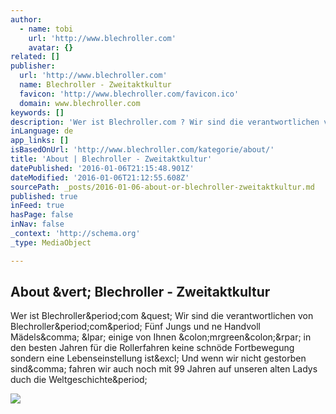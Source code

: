 ```yaml
---
author:
  - name: tobi
    url: 'http://www.blechroller.com'
    avatar: {}
related: []
publisher:
  url: 'http://www.blechroller.com'
  name: Blechroller - Zweitaktkultur
  favicon: 'http://www.blechroller.com/favicon.ico'
  domain: www.blechroller.com
keywords: []
description: 'Wer ist Blechroller.com ? Wir sind die verantwortlichen von Blechroller.com. Fünf Jungs und ne Handvoll Mädels, ( einige von Ihnen :mrgreen:) in den besten Jahren für die Rollerfahren keine schnöde Fortbewegung sondern eine Lebenseinstellung ist! Und wenn wir nicht gestorben sind, fahren wir auch noch mit 99 Jahren auf unseren alten Ladys duch die Weltgeschichte.'
inLanguage: de
app_links: []
isBasedOnUrl: 'http://www.blechroller.com/kategorie/about/'
title: 'About | Blechroller - Zweitaktkultur'
datePublished: '2016-01-06T21:15:48.901Z'
dateModified: '2016-01-06T21:12:55.608Z'
sourcePath: _posts/2016-01-06-about-or-blechroller-zweitaktkultur.md
published: true
inFeed: true
hasPage: false
inNav: false
_context: 'http://schema.org'
_type: MediaObject

---
```

<article style=""><h1>About &amp;vert; Blechroller - Zweitaktkultur</h1><p>Wer ist Blechroller&amp;period;com &amp;quest; Wir sind die verantwortlichen von Blechroller&amp;period;com&amp;period; Fünf Jungs und ne Handvoll Mädels&amp;comma; &amp;lpar; einige von Ihnen &amp;colon;mrgreen&amp;colon;&amp;rpar; in den besten Jahren für die Rollerfahren keine schnöde Fortbewegung sondern eine Lebenseinstellung ist&amp;excl; Und wenn wir nicht gestorben sind&amp;comma; fahren wir auch noch mit 99 Jahren auf unseren alten Ladys duch die Weltgeschichte&amp;period;</p><img src="http://www.blechroller.com/wp-content/uploads/schietwetter-banner.jpg" /></article>
